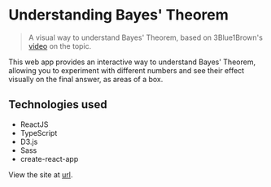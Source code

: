 # Understanding Bayes' Theorem

> A visual way to understand Bayes' Theorem, based on 3Blue1Brown's [video](https://www.youtube.com/watch?v=HZGCoVF3YvM) on the topic.

This web app provides an interactive way to understand Bayes' Theorem, allowing you to experiment with different numbers and see their effect visually on the final answer, as areas of a box.

## Technologies used
* ReactJS
* TypeScript
* D3.js
* Sass
* create-react-app

View the site at [url](https://url.com).
